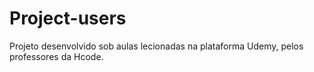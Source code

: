 # Project-users
Projeto desenvolvido sob aulas lecionadas na plataforma Udemy, pelos professores da Hcode.

[](C:\Users\jaiso\OneDrive\Documentos\dev\udemy\Hcode\javascript\Project-users\dist\img\img-readme)
